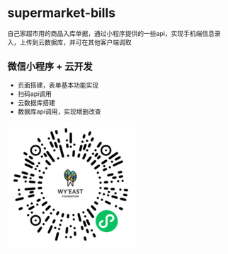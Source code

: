 # supermarket-bills
自己家超市用的商品入库单据，通过小程序提供的一些api，实现手机端信息录入，上传到云数据库，并可在其他客户端调取

## 微信小程序 + 云开发

* 页面搭建，表单基本功能实现
* 扫码api调用
* 云数据库搭建
* 数据库api调用，实现增删改查

![小程序码](./miniprogram/images/ae84bb568cb350287c953c5aceeb73e.png)
